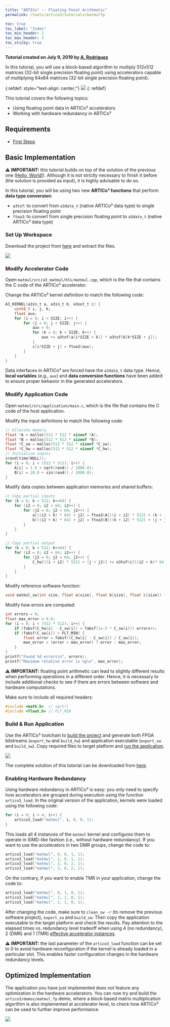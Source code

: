 ```yaml
---
title: "ARTICo³ -- Floating Point Arithmetic"
permalink: /tools/artico3/tutorials/matmulfp

toc: true
toc_label: "Index"
toc_min_header: 2
toc_max_header: 3
toc_sticky: true
---
```


**Tutorial created on July 9, 2019 by [A. Rodríguez](mailto:alfonso.rodriguezm@upm.es)**


In this tutorial, you will use a block-based algorithm to multiply 512x512 matrices (32-bit single precision floating point) using accelerators capable of multiplying 64x64 matrices (32-bit single precision floating point).

{:refdef: style="text-align: center;"}
![](/assets/images/artico3/tutorials/matmul-01.svg)
{: refdef}

This tutorial covers the following topics:

* Using floating point data in ARTICo³ accelerators
* Working with hardware redundancy in ARTICo³


## Requirements

* [First Steps](/tools/artico3/tutorials/setup)


## Basic Implementation

:warning: **IMPORTANT:** this tutorial builds on top of the solution of the previous one ([Hello, World!](/tools/artico3/tutorials/matmul)).  Although it is not strictly necessary to finish it before (the solution is provided as input), it is highly advisable to do so.

In this tutorial, you will be using two new **ARTICo³ functions** that perform **data type conversion**:

* ```a3tof```: to convert from ```a3data_t``` (native ARTICo³ data type) to single precision floating point
* ```ftoa3```: to convert from single precision floating point to ```a3data_t``` (native ARTICo³ data type)


### Set Up Workspace

Download the project from [here](/assets/files/artico3/tutorials/matmul_sol.tar.gz) and extract the files.

![](/assets/images/artico3/tutorials/matmulfp-01.png)


### Modify Accelerator Code

Open ```matmul/src/a3_matmul/hls/matmul.cpp```, which is the file that contains the C code of the ARTICo³ accelerator.

Change the ARTICo³ kernel definition to match the following code:

```c
A3_KERNEL(a3in_t a, a3in_t b, a3out_t c) {
    uint8_t i, j, k;
    float aux;
    for (i = 0; i < SIZE; i++) {
        for (j = 0; j < SIZE; j++) {
            aux = 0;
            for (k = 0; k < SIZE; k++) {
                aux += a3tof(a[i*SIZE + k]) * a3tof(b[k*SIZE + j]);
            }
            c[i*SIZE + j] = ftoa3(aux);
        }
    }
}
```

Data interfaces in ARTICo³ are forced have the ```a3data_t``` data type.  Hence, **local variables** (e.g., ```aux```) and **data conversion functions** have been added to ensure proper behavior in the generated accelerators.


### Modify Application Code

Open ```matmul/src/application/main.c```, which is the file that contains the C code of the host application.

Modify the input definitions to match the following code:

```c
// Allocate memory
float *A = malloc(512 * 512 * sizeof *A);
float *B = malloc(512 * 512 * sizeof *B);
float *C_sw = malloc(512 * 512 * sizeof *C_sw);
float *C_hw = malloc(512 * 512 * sizeof *C_hw);
// Initialize inputs
srand(time(NULL));
for (i = 0; i < (512 * 512); i++) {
    A[i] = 1.0 + sqrt(rand() / 1000.0);
    B[i] = 20.0 + sin(rand() / 1000.0);
}
```

Modify data copies between application memories and shared buffers:

```c
// Copy partial inputs
for (k = 0; k < 512; k+=64) {
    for (i2 = 0; i2 < 64; i2++) {
        for (j2 = 0; j2 < 64; j2++) {
            a[((i2 + k) * 64) + j2] = ftoa3(A[((i + i2) * 512) + (k + j2)]);
            b[((i2 + k) * 64) + j2] = ftoa3(B[((k + i2) * 512) + (j + j2)]);
        }
    }
}
```

```c
// Copy partial output
for (k = 0; k < 512; k+=64) {
    for (i2 = 0; i2 < 64; i2++) {
        for (j2 = 0; j2 < 64; j2++) {
            C_hw[((i + i2) * 512) + (j + j2)] += a3tof(c[((i2 + k)* 64) + j2]);
        }
    }
}
```

Modify reference software function:

```c
void matmul_sw(int size, float a[size], float b[size], float c[size]) {
```

Modify how errors are computed:

```c
int errors = 0;
float max_error = 0.0;
for (i = 0; i < (512 * 512); i++) {
    if (fabsf(C_hw[i] - C_sw[i]) > fabsf(1e-5 * C_sw[i])) errors++;
    if (fabsf(C_sw[i]) > FLT_MIN) {
        float error = fabsf((C_hw[i] - C_sw[i]) / C_sw[i]);
        max_error = (error > max_error) ? error : max_error;
    }
}
printf("Found %d errors\n", errors);
printf("Maximum relative error is %g\n", max_error);
```

:warning: **IMPORTANT:** floating point arithmetic can lead to slightly different results when performing operations in a different order.  Hence, it is necessary to include additional checks to see if there are errors between software and hardware computations.

Make sure to include all required headers:

```c
#include <math.h>  // sqrt()
#include <float.h> // FLT_MIN
```


### Build & Run Application

Use the ARTICo³ toolchain to [build the project](/tools/artico3/tutorials/setup#build-the-project) and generate both FPGA bitstreams (```export_hw``` and ```build_hw```) and application executable (```export_sw``` and ```build_sw```).  Copy required files to target platform and [run the application](/tools/artico3/tutorials/setup#execute-on-target-platform).

![](/assets/images/artico3/tutorials/matmulfp-02.png)

The complete solution of this tutorial can be downloaded from [here](/assets/files/artico3/tutorials/matmulfp_sol.tar.gz).


### Enabling Hardware Redundancy

Using hardware redundancy in ARTICo³ is easy: you only need to specify how accelerators are grouped during execution using the function ```artico3_load```.  In the original version of the application, kernels were loaded using the following code:

```c
for (i = 0; i < 4; i++) {
    artico3_load("matmul", i, 0, 0, 1);
}
```

This loads all 4 instances of the ```matmul``` kernel and configures them to operate in SIMD-like fashion (i.e., without hardware redundancy).  If you want to use the accelerators in two DMR groups, change the code to:

```c
artico3_load("matmul", 0, 0, 1, 1);
artico3_load("matmul", 1, 0, 1, 1);
artico3_load("matmul", 2, 0, 2, 1);
artico3_load("matmul", 3, 0, 2, 1);
```

On the contrary, if you want to enable TMR in your application, change the code to:

```c
artico3_load("matmul", 0, 1, 0, 1);
artico3_load("matmul", 1, 1, 0, 1);
artico3_load("matmul", 2, 1, 0, 1);
```

After changing the code, make sure to ```clean_sw -r``` (to remove the previous software project), ```export_sw``` and ```build_sw```.  Then copy the application executable to the target platform and check the results.  Pay attention to the elapsed times vs. redundancy level tradeoff when using 4 (no redundancy), 2 (DMR) and 1 (TMR) [effective accelerator instances](/tools/artico3/docs/model).

:warning: **IMPORTANT:** the last parameter of the ```artico3_load``` function can be set to 0 to avoid hardware reconfiguration if the kernel is already loaded in a particular slot.  This enables faster configuration changes in the hardware redundancy levels.


## Optimized Implementation

The application you have just implemented does not feature any optimization in the hardware accelerators.  You can now try and build the ```artico3/demos/matmul_fp``` demo, where a block-based matrix multiplication algorithm is also implemented at accelerator level, to check how ARTICo³ can be used to further improve performance.

![](/assets/images/artico3/tutorials/matmulfp-03.png)

